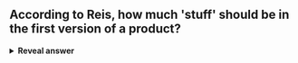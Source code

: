 ## According to Reis, how much 'stuff' should be in the first version of a product?
<details>
<summary><b>Reveal answer</b></summary>
The first version of a product is only what is necessary to learn whether our plan is correct or not. Everything else is extraneous (even code!)
</details>
